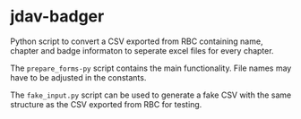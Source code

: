 # jdav-badger

Python script to convert a CSV exported from RBC containing name, chapter and badge informaton to seperate excel files for every chapter.

The `prepare_forms-py` script contains the main functionality. File names may have to be adjusted in the constants.

The `fake_input.py` script can be used to generate a fake CSV with the same structure as the CSV exported from RBC for testing.
